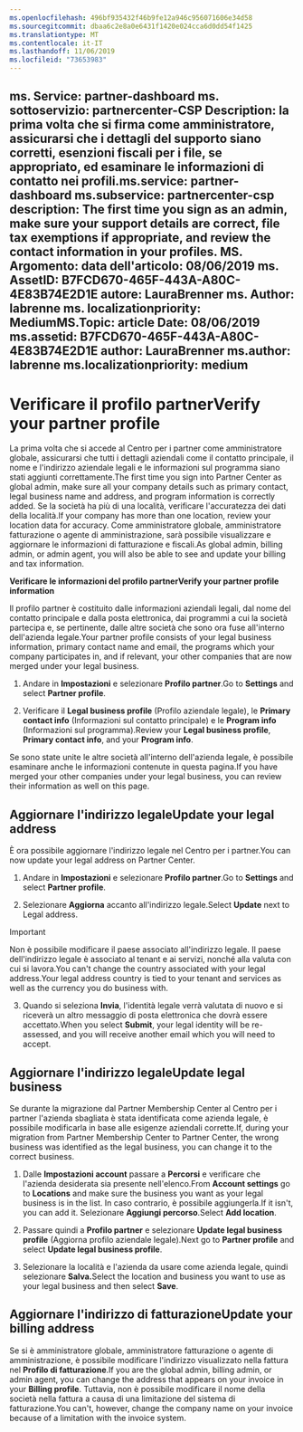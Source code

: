 ```yaml
---
ms.openlocfilehash: 496bf935432f46b9fe12a946c956071606e34d58
ms.sourcegitcommit: dbaa6c2e8a0e6431f1420e024cca6d0dd54f1425
ms.translationtype: MT
ms.contentlocale: it-IT
ms.lasthandoff: 11/06/2019
ms.locfileid: "73653983"
---
```

<span data-ttu-id="8b626-101">ms. Service: partner-dashboard ms. sottoservizio: partnercenter-CSP Description: la prima volta che si firma come amministratore, assicurarsi che i dettagli del supporto siano corretti, esenzioni fiscali per i file, se appropriato, ed esaminare le informazioni di contatto nei profili.</span><span class="sxs-lookup"><span data-stu-id="8b626-101">ms.service: partner-dashboard ms.subservice: partnercenter-csp description: The first time you sign as an admin, make sure your support details are correct, file tax exemptions if appropriate, and review the contact information in your profiles.</span></span>
<span data-ttu-id="8b626-102">MS. Argomento: data dell'articolo: 08/06/2019 ms. AssetID: B7FCD670-465F-443A-A80C-4E83B74E2D1E autore: LauraBrenner ms. Author: labrenne ms. localizationpriority: Medium</span><span class="sxs-lookup"><span data-stu-id="8b626-102">MS.Topic: article Date: 08/06/2019 ms.assetid: B7FCD670-465F-443A-A80C-4E83B74E2D1E author: LauraBrenner ms.author: labrenne ms.localizationpriority: medium</span></span>
---

# <a name="verify-your-partner-profile"></a><span data-ttu-id="8b626-103">Verificare il profilo partner</span><span class="sxs-lookup"><span data-stu-id="8b626-103">Verify your partner profile</span></span>

<span data-ttu-id="8b626-104">La prima volta che si accede al Centro per i partner come amministratore globale, assicurarsi che tutti i dettagli aziendali come il contatto principale, il nome e l'indirizzo aziendale legali e le informazioni sul programma siano stati aggiunti correttamente.</span><span class="sxs-lookup"><span data-stu-id="8b626-104">The first time you sign into Partner Center as  global admin, make sure all your company details such as primary contact, legal business name and address, and program information is correctly added.</span></span> <span data-ttu-id="8b626-105">Se la società ha più di una località, verificare l'accuratezza dei dati della località.</span><span class="sxs-lookup"><span data-stu-id="8b626-105">If your company has more than one location, review your location data for accuracy.</span></span> <span data-ttu-id="8b626-106">Come amministratore globale, amministratore fatturazione o agente di amministrazione, sarà possibile visualizzare e aggiornare le informazioni di fatturazione e fiscali.</span><span class="sxs-lookup"><span data-stu-id="8b626-106">As global admin, billing admin, or admin agent, you will also be able to see and update your billing and tax information.</span></span> 

<span data-ttu-id="8b626-107">**Verificare le informazioni del profilo partner**</span><span class="sxs-lookup"><span data-stu-id="8b626-107">**Verify your partner profile information**</span></span>

<span data-ttu-id="8b626-108">Il profilo partner è costituito dalle informazioni aziendali legali, dal nome del contatto principale e dalla posta elettronica, dai programmi a cui la società partecipa e, se pertinente, dalle altre società che sono ora fuse all'interno dell'azienda legale.</span><span class="sxs-lookup"><span data-stu-id="8b626-108">Your partner profile consists of your legal business information, primary contact name and email, the programs which your company participates in, and if relevant, your other companies that are now merged under your legal business.</span></span>

1.  <span data-ttu-id="8b626-109">Andare in **Impostazioni** e selezionare **Profilo partner**.</span><span class="sxs-lookup"><span data-stu-id="8b626-109">Go to **Settings** and select **Partner profile**.</span></span>

2.  <span data-ttu-id="8b626-110">Verificare il **Legal business profile** (Profilo aziendale legale), le **Primary contact info** (Informazioni sul contatto principale) e le **Program info** (Informazioni sul programma).</span><span class="sxs-lookup"><span data-stu-id="8b626-110">Review your **Legal business profile**, **Primary contact info**, and your **Program info**.</span></span>

<span data-ttu-id="8b626-111">Se sono state unite le altre società all'interno dell'azienda legale, è possibile esaminare anche le informazioni contenute in questa pagina.</span><span class="sxs-lookup"><span data-stu-id="8b626-111">If you have merged your other companies under your legal business, you can review their information as well on this page.</span></span>

## <a name="update-your-legal-address"></a><span data-ttu-id="8b626-112">Aggiornare l'indirizzo legale</span><span class="sxs-lookup"><span data-stu-id="8b626-112">Update your legal address</span></span>

<span data-ttu-id="8b626-113">È ora possibile aggiornare l'indirizzo legale nel Centro per i partner.</span><span class="sxs-lookup"><span data-stu-id="8b626-113">You can now update your legal address on Partner Center.</span></span>

1. <span data-ttu-id="8b626-114">Andare in **Impostazioni** e selezionare **Profilo partner**.</span><span class="sxs-lookup"><span data-stu-id="8b626-114">Go to **Settings** and select **Partner profile**.</span></span> 

2. <span data-ttu-id="8b626-115">Selezionare **Aggiorna** accanto all'indirizzo legale.</span><span class="sxs-lookup"><span data-stu-id="8b626-115">Select **Update** next to Legal address.</span></span> 

>[!Important]
><span data-ttu-id="8b626-116">Non è possibile modificare il paese associato all'indirizzo legale. Il paese dell'indirizzo legale è associato al tenant e ai servizi, nonché alla valuta con cui si lavora.</span><span class="sxs-lookup"><span data-stu-id="8b626-116">You can't change the country associated with your legal address.Your legal address country is tied to your tenant and services as well as the currency you do business with.</span></span> 

3. <span data-ttu-id="8b626-117">Quando si seleziona **Invia**, l'identità legale verrà valutata di nuovo e si riceverà un altro messaggio di posta elettronica che dovrà essere accettato.</span><span class="sxs-lookup"><span data-stu-id="8b626-117">When you select **Submit**, your legal identity will be re-assessed, and you will receive another email which you will need to accept.</span></span>

## <a name="update-legal-business"></a><span data-ttu-id="8b626-118">Aggiornare l'indirizzo legale</span><span class="sxs-lookup"><span data-stu-id="8b626-118">Update legal business</span></span>

<span data-ttu-id="8b626-119">Se durante la migrazione dal Partner Membership Center al Centro per i partner l'azienda sbagliata è stata identificata come azienda legale, è possibile modificarla in base alle esigenze aziendali corrette.</span><span class="sxs-lookup"><span data-stu-id="8b626-119">If, during your migration from Partner Membership Center to Partner Center, the wrong business was identified as the legal business, you can change it to the correct business.</span></span>

1. <span data-ttu-id="8b626-120">Dalle **Impostazioni account** passare a **Percorsi** e verificare che l'azienda desiderata sia presente nell'elenco.</span><span class="sxs-lookup"><span data-stu-id="8b626-120">From **Account settings** go to **Locations** and make sure the business you want as your legal business is in the list.</span></span> <span data-ttu-id="8b626-121">In caso contrario, è possibile aggiungerla.</span><span class="sxs-lookup"><span data-stu-id="8b626-121">If it isn't, you can add it.</span></span> <span data-ttu-id="8b626-122">Selezionare **Aggiungi percorso**.</span><span class="sxs-lookup"><span data-stu-id="8b626-122">Select **Add location**.</span></span>

2.  <span data-ttu-id="8b626-123">Passare quindi a **Profilo partner** e selezionare **Update legal business profile** (Aggiorna profilo aziendale legale).</span><span class="sxs-lookup"><span data-stu-id="8b626-123">Next go to **Partner profile** and select **Update legal business profile**.</span></span>

3.  <span data-ttu-id="8b626-124">Selezionare la località e l'azienda da usare come azienda legale, quindi selezionare **Salva.**</span><span class="sxs-lookup"><span data-stu-id="8b626-124">Select the location and business you want to use as your legal business and then select **Save**.</span></span>

## <a name="update-your-billing-address"></a><span data-ttu-id="8b626-125">Aggiornare l'indirizzo di fatturazione</span><span class="sxs-lookup"><span data-stu-id="8b626-125">Update your billing address</span></span>

<span data-ttu-id="8b626-126">Se si è amministratore globale, amministratore fatturazione o agente di amministrazione, è possibile modificare l'indirizzo visualizzato nella fattura nel **Profilo di fatturazione**.</span><span class="sxs-lookup"><span data-stu-id="8b626-126">If you are the global admin, billing admin, or admin agent, you can change the address that appears on your invoice in your **Billing profile**.</span></span> <span data-ttu-id="8b626-127">Tuttavia, non è possibile modificare il nome della società nella fattura a causa di una limitazione del sistema di fatturazione.</span><span class="sxs-lookup"><span data-stu-id="8b626-127">You can't, however, change the company name on your invoice because of a limitation with the invoice system.</span></span>

 


